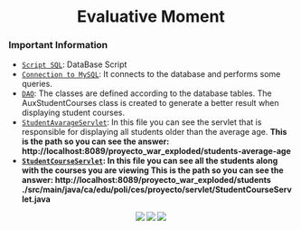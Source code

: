 <h1 align="center">Evaluative Moment</h1>

<h3>Important Information</h3>

- [`Script SQL`](SCRIPT.SQL): DataBase Script
- [`Connection to MySQL`](./src/main/java/co/edu/poli/ces/proyecto/database/ConexionMysql.java): It connects to the database and performs some queries.
- [`DAO`](./src/main/java/co/edu/poli/ces/proyecto/dao): The classes are defined according to the database tables. The AuxStudentCourses class is created to generate a better result when displaying student courses.
- [`StudentAvarageServlet`](./src/main/java/co/edu/poli/ces/proyecto/servlet/StudentAvarageServlet.java): In this file you can see the servlet that is responsible for displaying all students older than the average age. <strong>This is the path so you can see the answer: http://localhost:8089/proyecto_war_exploded/students-average-age<strong>
- [`StudentCourseServlet`](./src/main/java/co/edu/poli/ces/proyecto/servlet/StudentCourseServlet.java): In this file you can see all the students along with the courses you are viewing <strong>This is the path so you can see the answer: http://localhost:8089/proyecto_war_exploded/students</strong>
  ./src/main/java/ca/edu/poli/ces/proyecto/servlet/StudentCourseServlet.java




<div align="center">
  <img src="https://img.shields.io/badge/java-%23ED8B00.svg?style=for-the-badge&logo=openjdk&logoColor=white" /> <img src="https://img.shields.io/badge/MySQL-00000F?style=for-the-badge&logo=mysql&logoColor=white" /> <img src="https://img.shields.io/badge/Apache%20Tomcat-F8DC75?logo=apachetomcat&logoColor=000&style=for-the-badge" /> 
</div>
